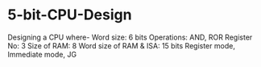 # 5-bit-CPU-Design
Designing a CPU where-  Word size: 6 bits Operations: AND, ROR Register No: 3 Size of RAM: 8 Word size of RAM &amp; ISA: 15 bits Register mode, Immediate mode, JG
